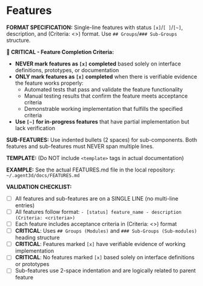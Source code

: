 # Features

**FORMAT SPECIFICATION:** Single-line features with status `[x]`/`[ ]`/`[~]`, description, and (Criteria: <>) format. Use `## Groups`/`### Sub-Groups` structure.

**🚨 CRITICAL - Feature Completion Criteria:**
- **NEVER mark features as `[x]` completed** based solely on interface definitions, prototypes, or documentation
- **ONLY mark features as `[x]` completed** when there is verifiable evidence the feature works properly:
  - Automated tests that pass and validate the feature functionality
  - Manual testing results that confirm the feature meets acceptance criteria
  - Demonstrable working implementation that fulfills the specified criteria
- **Use `[~]` for in-progress features** that have partial implementation but lack verification

**SUB-FEATURES:** Use indented bullets (2 spaces) for sub-components. Both features and sub-features must NEVER span multiple lines.

**TEMPLATE:** (Do NOT include `<template>` tags in actual documentation)
<template>
# Features

## Important Note
{{project_special_note}}

## {{module_name}} (e.g., Authentication & Security)

### {{sub_module_name}} (e.g., User Authentication)
- {{status}} {{feature_name}} - {{brief_description}} (Criteria: {{acceptance_criteria}})
- {{status}} {{feature_name}} - {{brief_description}} (Criteria: {{acceptance_criteria}})
  - {{status}} {{sub_feature_name}} - {{sub_component_description}} (Criteria: {{sub_criteria}})
  - {{status}} {{sub_feature_name}} - {{sub_component_description}} (Criteria: {{sub_criteria}})

### {{sub_module_name}} (e.g., Security & Permissions)
- {{status}} {{feature_name}} - {{brief_description}} (Criteria: {{acceptance_criteria}})

## {{module_name}} (e.g., User Interface Components)

### {{sub_module_name}} (e.g., Forms & Input)
- {{status}} {{feature_name}} - {{brief_description}} (Criteria: {{acceptance_criteria}})
- {{status}} {{feature_name}} - {{brief_description}} (Criteria: {{acceptance_criteria}})
  - {{status}} {{sub_feature_name}} - {{sub_component_description}} (Criteria: {{sub_criteria}})

### {{sub_module_name}} (e.g., Navigation & Layout)
- {{status}} {{feature_name}} - {{brief_description}} (Criteria: {{acceptance_criteria}})

## {{module_name}} (e.g., Data Management)

### {{sub_module_name}} (e.g., Data Storage)
- {{status}} {{feature_name}} - {{brief_description}} (Criteria: {{acceptance_criteria}})
- {{status}} {{feature_name}} - {{brief_description}} (Criteria: {{acceptance_criteria}})
</template>

**EXAMPLE:** See the actual FEATURES.md file in the local repository: `~/.agent3d/docs/FEATURES.md`

**VALIDATION CHECKLIST:**
- [ ] All features and sub-features are on a SINGLE LINE (no multi-line entries)
- [ ] All features follow format: `- [status] feature_name - description (Criteria: <criteria>)`
- [ ] Each feature includes acceptance criteria in (Criteria: <>) format
- [ ] **CRITICAL**: Uses `## Groups (Modules)` and `### Sub-Groups (Sub-modules)` heading structure
- [ ] **CRITICAL**: Features marked `[x]` have verifiable evidence of working implementation
- [ ] **CRITICAL**: No features marked `[x]` based solely on interface definitions or prototypes
- [ ] Sub-features use 2-space indentation and are logically related to parent feature
